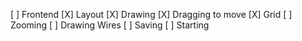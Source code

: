 [ ] Frontend
    [X] Layout
    [X] Drawing
    [X] Dragging to move
    [X] Grid
    [ ] Zooming
    [ ] Drawing Wires
    [ ] Saving
    [ ] Starting